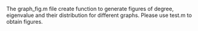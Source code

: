 The graph_fig.m file create function to generate figures of degree, eigenvalue and their distribution for different graphs.
Please use test.m to obtain figures.
